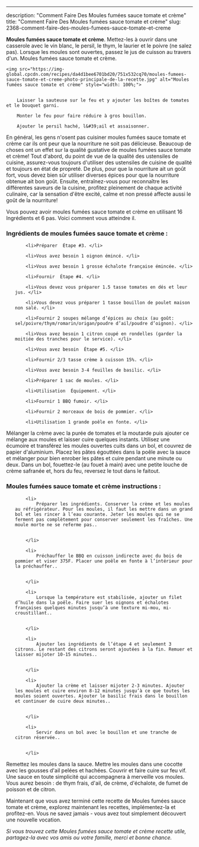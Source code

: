 ---
description: "Comment Faire Des Moules fumées sauce tomate et crème"
title: "Comment Faire Des Moules fumées sauce tomate et crème"
slug: 2368-comment-faire-des-moules-fumees-sauce-tomate-et-creme

<p>
	<strong>Moules fumées sauce tomate et crème</strong>. 
	Mettez-les à ouvrir dans une casserole avec le vin blanc, le persil, le thym, le laurier et le poivre (ne salez pas). Lorsque les moules sont ouvertes, passez le jus de cuisson au travers d&#39;un. Moules fumées sauce tomate et crème.
</p>
<p>
	
	<img src="https://img-global.cpcdn.com/recipes/da4d1bee6701bd20/751x532cq70/moules-fumees-sauce-tomate-et-creme-photo-principale-de-la-recette.jpg" alt="Moules fumées sauce tomate et crème" style="width: 100%;">
	
	
		Laisser la sauteuse sur le feu et y ajouter les boîtes de tomates et le bouquet garni.
	
		Monter le feu pour faire réduire à gros bouillon.
	
		Ajouter le persil haché, l&#39;ail et assaisonner.
	
</p>

En général, les gens n'osent pas cuisiner moules fumées sauce tomate et crème car ils ont peur que la nourriture ne soit pas délicieuse. Beaucoup de choses ont un effet sur la qualité gustative de moules fumées sauce tomate et crème! Tout d'abord, du point de vue de la qualité des ustensiles de cuisine, assurez-vous toujours d'utiliser des ustensiles de cuisine de qualité et toujours en état de propreté. De plus, pour que la nourriture ait un goût fort, vous devez bien sûr utiliser diverses épices pour que la nourriture obtenue ait bon goût. Ensuite, entraînez-vous pour reconnaître les différentes saveurs de la cuisine, profitez pleinement de chaque activité culinaire, car la sensation d'être excité, calme et non pressé affecte aussi le goût de la nourriture!

<!--inarticleads1-->

Vous pouvez avoir moules fumées sauce tomate et crème en utilisant 16 Ingrédients et 6 pas. Voici comment vous atteindre il.

<h3>Ingrédients de moules fumées sauce tomate et crème :</h3>

<ol>
	
		<li>Préparer  Étape #3. </li>
	
		<li>Vous avez besoin 1 oignon émincé. </li>
	
		<li>Vous avez besoin 1 grosse échalote française émincée. </li>
	
		<li>Fournir  Étape #4. </li>
	
		<li>Vous devez vous préparer 1.5 tasse tomates en dés et leur jus. </li>
	
		<li>Vous devez vous préparer 1 tasse bouillon de poulet maison non salé. </li>
	
		<li>Fournir 2 soupes mélange d’épices au choix (au goût: sel/poivre/thym/romarin/origan/poudre d’ail/poudre d’oignon). </li>
	
		<li>Vous avez besoin 1 citron coupé en rondelles (garder la moitiée des tranches pour le service). </li>
	
		<li>Vous avez besoin  Étape #5. </li>
	
		<li>Fournir 2/3 tasse crème à cuisson 15%. </li>
	
		<li>Vous avez besoin 3-4 feuilles de basilic. </li>
	
		<li>Préparer 1 sac de moules. </li>
	
		<li>Utilisation  Équipement. </li>
	
		<li>Fournir 1 BBQ fumoir. </li>
	
		<li>Fournir 2 morceaux de bois de pommier. </li>
	
		<li>Utilisation 1 grande poêle en fonte. </li>
	
</ol>

Mélanger la crème avec la purée de tomates et la moutarde puis ajouter ce mélange aux moules et laisser cuire quelques instants. Utilisez une écumoire et transférez les moules ouvertes cuits dans un bol, et couvrez de papier d&#39;aluminium. Placez les pâtes égouttées dans la poêle avec la sauce et mélanger pour bien enrober les pâtes et cuire pendant une minute ou deux. Dans un bol, fouettez-le (au fouet à main) avec une petite louche de crème safranée et, hors du feu, reversez le tout dans le faitout. 

<!--inarticleads2-->

<h3>Moules fumées sauce tomate et crème instructions :</h3>

<ol>
	
		<li>
			Préparer les ingrédients. Conserver la crème et les moules au réfrigérateur. Pour les moules, il faut les mettre dans un grand bol et les rincer à l’eau courante. Jeter les moules qui ne se ferment pas complètement pour conserver seulement les fraîches. Une moule morte ne se referme pas..
			
			
		</li>
	
		<li>
			Préchauffer le BBQ en cuisson indirecte avec du bois de pommier et viser 375F. Placer une poêle en fonte à l’intérieur pour la préchauffer..
			
			
		</li>
	
		<li>
			Lorsque la température est stabilisée, ajouter un filet d’huile dans la poêle. Faire suer les oignons et échalotes françaises quelques minutes jusqu’à une texture mi-mou, mi-croustillant..
			
			
		</li>
	
		<li>
			Ajouter les ingrédients de l’étape 4 et seulement 3 citrons. Le restant des citrons seront ajoutées à la fin. Remuer et laisser mijoter 10-15 minutes..
			
			
		</li>
	
		<li>
			Ajouter la crème et laisser mijoter 2-3 minutes. Ajouter les moules et cuire environ 8-12 minutes jusqu’à ce que toutes les moules soient ouvertes. Ajouter le basilic frais dans le bouillon et continuer de cuire deux minutes..
			
			
		</li>
	
		<li>
			Servir dans un bol avec le bouillon et une tranche de citron réservée..
			
			
		</li>
	
</ol>

Remettez les moules dans la sauce. Mettre les moules dans une cocotte avec les gousses d&#39;ail pelées et hachées. Couvrir et faire cuire sur feu vif. Une sauce en toute simplicité qui accompagnera à merveille vos moules. Vous aurez besoin : de thym frais, d&#39;ail, de crème, d&#39;échalote, de fumet de poisson et de citron. 

<!--inarticleads1-->

<p>
Maintenant que vous avez terminé cette recette de Moules fumées sauce tomate et crème, explorez maintenant les recettes, implémentez-la et profitez-en. Vous ne savez jamais - vous avez tout simplement découvert une nouvelle vocation.
</p>

<p>
<i>Si vous trouvez cette Moules fumées sauce tomate et crème recette utile, partagez-la avec vos amis ou votre famille, merci et bonne chance.</i>
</p>
